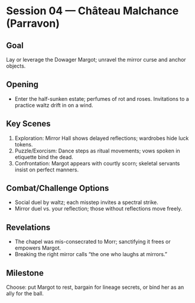 # Session 04 — Château Malchance (Parravon)

## Goal
Lay or leverage the Dowager Margot; unravel the mirror curse and anchor objects.

## Opening
- Enter the half-sunken estate; perfumes of rot and roses. Invitations to a practice waltz drift in on a wind.

## Key Scenes
1) Exploration: Mirror Hall shows delayed reflections; wardrobes hide luck tokens.
2) Puzzle/Exorcism: Dance steps as ritual movements; vows spoken in etiquette bind the dead.
3) Confrontation: Margot appears with courtly scorn; skeletal servants insist on perfect manners.

## Combat/Challenge Options
- Social duel by waltz; each misstep invites a spectral strike.
- Mirror duel vs. your reflection; those without reflections move freely.

## Revelations
- The chapel was mis-consecrated to Morr; sanctifying it frees or empowers Margot.
- Breaking the right mirror calls “the one who laughs at mirrors.”

## Milestone
Choose: put Margot to rest, bargain for lineage secrets, or bind her as an ally for the ball.
